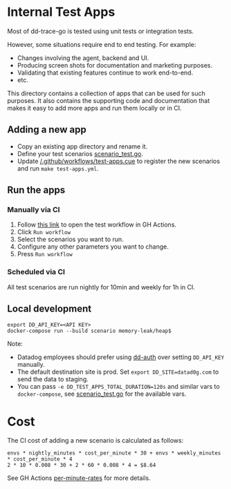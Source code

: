 # Internal Test Apps

Most of dd-trace-go is tested using unit tests or integration tests.

However, some situations require end to end testing. For example:

* Changes involving the agent, backend and UI.
* Producing screen shots for documentation and marketing purposes.
* Validating that existing features continue to work end-to-end.
* etc.

This directory contains a collection of apps that can be used for such purposes. It also contains the supporting code and documentation that makes it easy to add more apps and run them locally or in CI.

## Adding a new app

* Copy an existing app directory and rename it.
* Define your test scenarios [scenario_test.go](./scenario_test.go).
* Update [/.github/workflows/test-apps.cue](/.github/workflows/test-apps.cue) to register the new scenarios and run `make test-apps.yml`.

## Run the apps

### Manually via CI

1. Follow [this link](https://github.com/DataDog/dd-trace-go/actions/workflows/test-apps.yml) to open the test workflow in GH Actions.
2. Click `Run workflow`
3. Select the scenarios you want to run.
4. Configure any other parameters you want to change.
5. Press `Run workflow`

### Scheduled via CI

All test scenarios are run nightly for 10min and weekly for 1h in CI.

## Local development

```
export DD_API_KEY=<API KEY>
docker-compose run --build scenario memory-leak/heap$
```

Note:
* Datadog employees should prefer using [dd-auth](https://datadoghq.atlassian.net/wiki/spaces/COBS/pages/4094591351/Datadog+Authentication+CLI+dd-auth-cli+dd-auth) over setting `DD_API_KEY` manually.
* The default destination site is prod. Set `export DD_SITE=datad0g.com` to send the data to staging.
* You can pass `-e DD_TEST_APPS_TOTAL_DURATION=120s` and similar vars to `docker-compose`, see [scenario_test.go](./scenario_test.go) for the available vars.

# Cost

The CI cost of adding a new scenario is calculated as follows:

```
envs * nightly_minutes * cost_per_minute * 30 + envs * weekly_minutes * cost_per_minute * 4
2 * 10 * 0.008 * 30 + 2 * 60 * 0.008 * 4 = $8.64
```

See GH Actions [per-minute-rates][] for more details.

[per-minute-rates]: https://docs.github.com/en/billing/managing-billing-for-github-actions/about-billing-for-github-actions#per-minute-rates